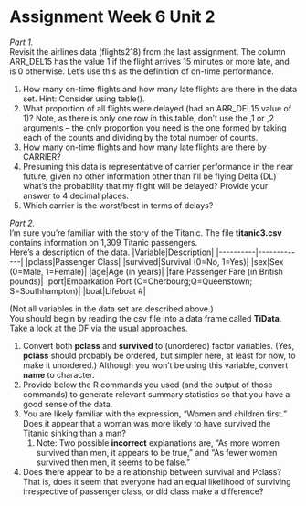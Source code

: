 # Assignment Week 6 Unit 2
*Part 1.*<br>
Revisit the airlines data (flights218) from the last assignment. The column ARR_DEL15 has the value 1 if the flight arrives 15 minutes or more late, and is 0 otherwise. Let’s use this as the definition of on-time performance.
1. How many on-time flights and how many late flights are there in the data set. Hint: Consider using table().
2. What proportion of all flights were delayed (had an ARR_DEL15 value of 1)? Note, as there is only one row in this table, don’t use the ,1 or ,2 arguments – the only proportion you need is the one formed by taking each of the counts and dividing by the total number of counts.
3. How many on-time flights and how many late flights are there by CARRIER?
4. Presuming this data is representative of carrier performance in the near future, given no other information other than I’ll be flying Delta (DL) what’s the probability that my flight will be delayed? Provide your answer to 4 decimal places.
5. Which carrier is the worst/best in terms of delays?

*Part 2.*<br>
I’m sure you’re familiar with the story of the Titanic. The file **titanic3.csv** contains information on 1,309 Titanic passengers.<br>
Here’s a description of the data.
|Variable|Description|
|----------|-------------|
|pclass|Passenger Class|
|survived|Survival (0=No, 1=Yes)|
|sex|Sex (0=Male, 1=Female)|
|age|Age (in years)|
|fare|Passenger Fare (in British pounds)|
|port|Embarkation Port (C=Cherbourg;Q=Queenstown; S=Southhampton)|
|boat|Lifeboat #|

(Not all variables in the data set are described above.)<br>
You should begin by reading the csv file into a data frame called **TiData**. Take a look at the DF via the usual approaches. 
1. Convert both **pclass** and **survived** to (unordered) factor variables. (Yes, **pclass** should probably be ordered, but simpler here, at least for now, to make it unordered.) Although you won’t be using this variable, convert **name** to character.
2. Provide below the R commands you used (and the output of those commands) to generate relevant summary statistics so that you have a good sense of the data.
3. You are likely familiar with the expression, “Women and children first.” Does it appear that a woman was more likely to have survived the Titanic sinking than a man?
	1. Note: Two possible **incorrect** explanations are, “As more women survived than men, it appears to be true,” and “As fewer women survived then men, it seems to be false.”
4. Does there appear to be a relationship between survival and Pclass? That is, does it seem that everyone had an equal likelihood of surviving irrespective of passenger class, or did class make a difference?

